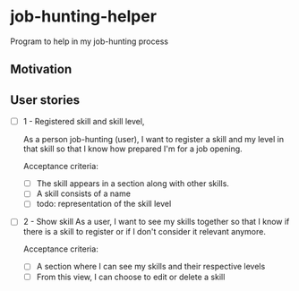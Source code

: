 # job-hunting-helper

Program to help in my job-hunting process

## Motivation

## User stories

- [ ] 1 - Registered skill and skill level,

  As a person job-hunting (user), I want to register a skill and my level in that skill so that I know how prepared I'm for a job opening.

  Acceptance criteria:

  - [ ] The skill appears in a section along with other skills.
  - [ ] A skill consists of a name
  - [ ] todo: representation of the skill level

- [ ] 2 - Show skill
      As a user, I want to see my skills together so that I know if there is a skill to register or if I don't consider it relevant anymore.

  Acceptance criteria:

  - [ ] A section where I can see my skills and their respective levels
  - [ ] From this view, I can choose to edit or delete a skill
